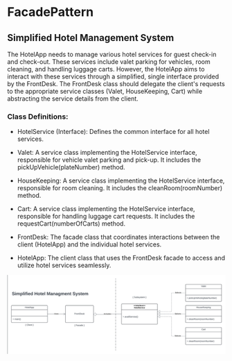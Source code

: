 # FacadePattern

## Simplified Hotel Management System

The HotelApp needs to manage various hotel services for guest check-in and check-out. These services include valet parking for vehicles, room cleaning, and handling luggage carts. However, the HotelApp aims to interact with these services through a simplified, single interface provided by the FrontDesk. The FrontDesk class should delegate the client's requests to the appropriate service classes (Valet, HouseKeeping, Cart) while abstracting the service details from the client.

### Class Definitions:
* HotelService (Interface): Defines the common interface for all hotel services.

* Valet: A service class implementing the HotelService interface, responsible for vehicle valet parking and pick-up. It includes the pickUpVehicle(plateNumber) method.

* HouseKeeping: A service class implementing the HotelService interface, responsible for room cleaning. It includes the cleanRoom(roomNumber) method.

* Cart: A service class implementing the HotelService interface, responsible for handling luggage cart requests. It includes the requestCart(numberOfCarts) method.

* FrontDesk: The facade class that coordinates interactions between the client (HotelApp) and the individual hotel services.

* HotelApp: The client class that uses the FrontDesk facade to access and utilize hotel services seamlessly.

![UMLClassDiagram](image.png)